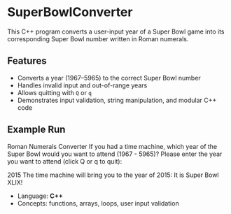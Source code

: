 # SuperBowlConverter


This C++ program converts a user-input year of a Super Bowl game into its corresponding Super Bowl number written in Roman numerals.

##  Features
- Converts a year (1967–5965) to the correct Super Bowl number
- Handles invalid input and out-of-range years
- Allows quitting with `Q` or `q`
- Demonstrates input validation, string manipulation, and modular C++ code

## Example Run
Roman Numerals Converter
If you had a time machine, which year of the Super Bowl would you want to attend (1967 - 5965)?
Please enter the year you want to attend (click Q or q to quit):

2015
The time machine will bring you to the year of 2015:
It is Super Bowl XLIX!


- Language: **C++**
- Concepts: functions, arrays, loops, user input validation

